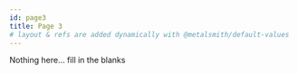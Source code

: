 ```yaml
---
id: page3
title: Page 3
# layout & refs are added dynamically with @metalsmith/default-values
---
```


Nothing here... fill in the blanks
